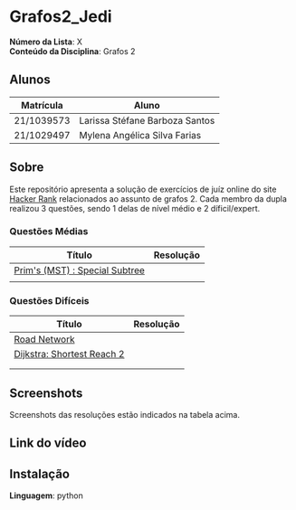 # Grafos2_Jedi
**Número da Lista**: X<br>
**Conteúdo da Disciplina**: Grafos 2<br>

## Alunos
|Matrícula | Aluno |
| -- | -- |
| 21/1039573 | Larissa Stéfane Barboza Santos |
| 21/1029497  | Mylena Angélica Silva Farias  |

## Sobre 
Este repositório apresenta a solução de exercícios de juíz online do site [Hacker Rank](https://www.hackerrank.com/) relacionados ao assunto de grafos 2. Cada membro da dupla realizou 3 questões, sendo 1 delas de nível médio e 2 díficil/expert.

### Questões Médias
| Título | Resolução | 
| -- | --|
| [Prim's (MST) : Special Subtree](https://www.hackerrank.com/challenges/primsmstsub/problem?isFullScreen=true) |   |
|  |  |

### Questões Difíceis
| Título | Resolução | 
| -- | -- |
|[Road Network](https://www.hackerrank.com/challenges/road-network/problem?isFullScreen=true)  |   |
|[Dijkstra: Shortest Reach 2](https://www.hackerrank.com/challenges/dijkstrashortreach/problem?isFullScreen=true) |    |
| |   |
|  | |

## Screenshots
Screenshots das resoluções estão indicados na tabela acima.

## Link do vídeo


## Instalação 
**Linguagem**: python<br>
